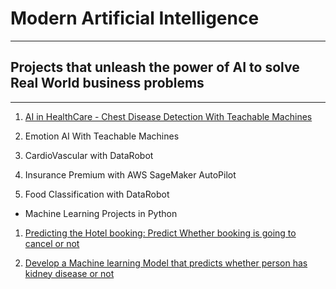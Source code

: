 # Modern Artificial Intelligence  
---
## Projects that unleash the power of AI to solve Real World business problems 
---
1. [AI in HealthCare - Chest Disease Detection With Teachable Machines](https://drive.google.com/file/d/1QX_Id7gzS8CnHDuYelIEEHStMk70FBr-/view?usp=sharing)

2. Emotion AI With Teachable Machines

3. CardioVascular with DataRobot

4. Insurance Premium with AWS SageMaker AutoPilot

5. Food Classification with DataRobot  


- Machine Learning Projects in Python  

1. [Predicting the Hotel booking: Predict Whether booking is going to cancel or not](https://github.com/jesussantana/Modern-Artificial-Intelligence/blob/main/notebooks/Predicting%20the%20Hotel%20booking/ML_hotel_booking_Prediction_deploy.ipynb)  

2. [Develop a Machine learning Model that predicts whether person has kidney disease or not](https://github.com/jesussantana/Modern-Artificial-Intelligence/blob/main/notebooks/Predicting%20the%20Hotel%20booking/ML_hotel_booking_Prediction_deploy.ipynb)
